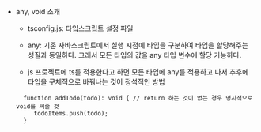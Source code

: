 * any, void 소개

  - tsconfig.js: 타입스크립트 설정 파일

  - any: 기존 자바스크립트에서 실행 시점에 타입을 구분하여 타입을 할당해주는 성질과 동일하다. 그래서 모든 타입의 값을 any 타입 변수에 할당 가능하다.

  - js 프로젝트에 ts를 적용한다고 하면 모든 타입에 any를 적용하고 나서 추후에 타입을 구체적으로 바꿔나는 것이 정석적인 방법

  ```
    function addTodo(todo): void { // return 하는 것이 없는 경우 명시적으로 void를 써줄 것
       todoItems.push(todo);
    }
  ```
